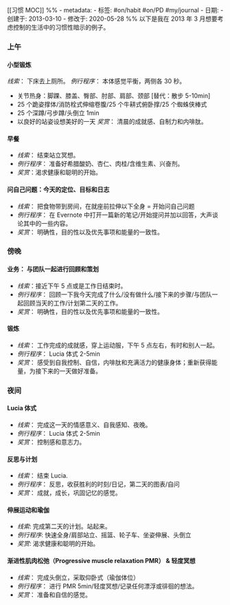 [[习惯 MOC]]
%% - metadata: 
	- 标签: #on/habit #on/PD #my/journal
	- 日期: 
		- 创建于: 2013-03-10
		- 修改于: 2020-05-28 %%
以下是我在 2013 年 3 月想要考虑控制的生活中的习惯性暗示的例子。

### 上午
#### 小型锻炼
*线索*： 下床去上厕所。
*例行程序*： 本体感觉平衡，两侧各 30 秒。
- 关节热身：脚踝、膝盖、臀部、肘部、肩部、颈部 [替代：散步 5-10min]
- 25 个跪姿撑体/消防栓式伸缩卷腹/25 个牛耕式俯卧撑/25 个蜘蛛侠棒式
- 25 个深蹲/弓步蹲/头倒立 1min
- 以良好的站姿设想美好的一天
*奖赏*： 清晨的成就感、自制力和内啡肽。

#### 早餐
- *线索*： 结束站立冥想。
- *例行程序*： 准备好希腊酸奶、杏仁、肉桂/含维生素、兴奋剂。
- *奖赏*：渴求健康和聪明的开始。

#### 问自己问题：今天的定位、目标和日志
- *线索*： 把食物带到房间，在就座前拉伸以下全身 = 开始问自己问题
- *例行程序*： 在 Evernote 中打开一篇新的笔记/开始提问并加以回答，大声谈论其中的一些内容。
- *奖赏*： 明确性，目的性以及优先事项和能量的一致性。

### 傍晚
#### 业务： 与团队一起进行回顾和策划
- *线索*：接近下午 5 点或是工作日结束时。
- *例行程序*： 回顾一下我今天完成了什么/没有做什么/接下来的步骤/与团队一起回顾当天的工作/计划第二天的工作。
- *奖赏*： 明确性，目的性以及优先事项和能量的一致性。
 
#### 锻炼
- *线索*： 工作完成的成就感，穿上运动服，下午 5 点左右，有时和别人一起。
- *例行程序*： Lucia 体式 2-5min
- *奖赏*： 感受到自我控制、自信，内啡肽和充满活力的健康身体；重新获得能量，为接下来的一天做好准备。

### 夜间
#### Lucia 体式
- *线索*： 完成这一天的情感意义、自我感知、夜晚。
- *例行程序*： Lucia 体式 2-5min
- *奖赏*： 控制感和意志力。

#### 反思与计划
- *线索*： 结束 Lucia.
- *例行程序*： 反思，收获胜利的时刻/日记，第二天的图表/自问
- *奖赏*： 成就，成长，巩固记忆的感觉。

#### 伸展运动和瑜伽
- *线索*: 完成第二天的计划。站起来。
- *例行程序*: 快速全身/肩部站立、摇篮、轮子车、坐姿伸展、头倒立
- *奖赏*: 渴求健康和聪明的开始。

#### 渐进性肌肉松弛（Progressive muscle relaxation PMR） & 轻度冥想
- *线索*： 完成头倒立，采取仰卧式（瑜伽体位）
- *例行程序*： 进行 PMR 5min/轻度冥想/记录任何漂浮或徘徊的想法。
- *奖赏*： 准备和自信的感觉。